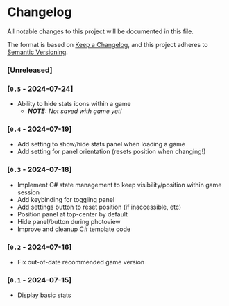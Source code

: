 # Changelog

All notable changes to this project will be documented in this file.

The format is based on [Keep a Changelog](https://keepachangelog.com/en/1.1.0/),
and this project adheres to [Semantic Versioning](https://semver.org/spec/v2.0.0.html).

### [Unreleased]

### [`0.5` - 2024-07-24]

- Ability to hide stats icons within a game
  - _**NOTE:** Not saved with game yet!_

### [`0.4` - 2024-07-19]

- Add setting to show/hide stats panel when loading a game
- Add setting for panel orientation (resets position when changing!)

### [`0.3` - 2024-07-18]

- Implement C# state management to keep visibility/position within game session
- Add keybinding for toggling panel
- Add settings button to reset position (if inaccessible, etc)
- Position panel at top-center by default
- Hide panel/button during photoview
- Improve and cleanup C# template code

### [`0.2` - 2024-07-16]

- Fix out-of-date recommended game version

### [`0.1` - 2024-07-15]

- Display basic stats
